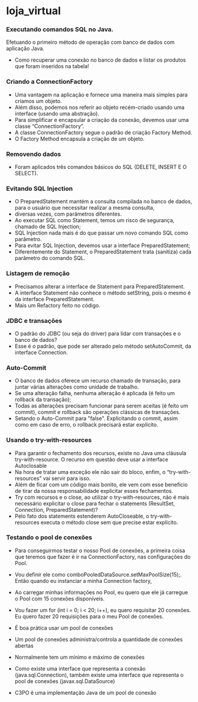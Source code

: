 # loja_virtual
### Executando comandos SQL no Java.
Efetuando o primeiro método de operação com banco de dados com aplicação Java.
* Como recuperar uma conexão no banco de dados e listar os produtos que foram inseridos na tabela!
### Criando a ConnectionFactory
* Uma vantagem na aplicação e fornece uma maneira mais simples para criamos um objeto. 
* Além disso, podemos nos referir ao objeto recém-criado usando uma interface (usando uma abstração). 
* Para simplificar e encapsular a criação da conexão, devemos usar uma classe “ConnectionFactory”. 
* A classe ConnectionFactory segue o padrão de criação Factory Method.
* O Factory Method encapsula a criação de um objeto.
### Removendo dados
* Foram aplicados três comandos básicos do SQL (DELETE, INSERT E O SELECT).
### Evitando SQL Injection
* O PreparedStatement mantém a consulta compilada no banco de dados, para o usuário que necessitar realizar a mesma consulta, 
* diversas vezes, com parâmetros diferentes. 
* Ao executar SQL como Statement, temos um risco de segurança, chamado de SQL Injection;
* SQL Injection nada mais é do que passar um novo comando SQL como parâmetro.
* Para evitar SQL Injection, devemos usar a interface PreparedStatement;
* Diferentemente do Statement, o PreparedStatement trata (sanitiza) cada parâmetro do comando SQL.
### Listagem de remoção
* Precisamos alterar a interface de Statement para PreparedStatement.
* A interface Statement não conhece o método setString, pois o mesmo é da interface PreparedStatement.
* Mais um Refactory feito no código.
### JDBC e transações
* O padrão do JDBC (ou seja do driver) para lidar com transações e o banco de dados?
* Esse é o padrão, que pode ser alterado pelo método setAutoCommit, da interface Connection.
### Auto-Commit
* O banco de dados oferece um recurso chamado de transação, para juntar várias alterações como unidade de trabalho.
* Se uma alteração falha, nenhuma alteração é aplicada (é feito um rollback da transação);
* Todas as alterações precisam funcionar para serem aceitas (é feito um commit), commit e rollback são operações clássicas de transações.
* Setando o Auto-Commit para "false". Explicitando o commit, assim como em caso de erro, o rollback precisará estar explícito.
### Usando o try-with-resources
* Para garantir o fechamento dos recursos, existe no Java uma cláusula try-with-resource. O recurso em questão deve usar a interface Autoclosable
* Na hora de tratar uma exceção ele não sair do bloco, enfim, o “try-with-resources” vai servir para isso. 
* Além de ficar com um código mais bonito, ele vem com esse benefício de tirar da nossa responsabilidade explicitar esses fechamentos.
* Try com recursos e o close, ao utilizar o try-with-resources, não é mais necessário explicitar o close para fechar o statements (ResultSet, Connection, PreparedStatement)?
* Pelo fato dos statements estenderem AutoCloseable, o try-with-resources executa o método close sem que precise estar explícito.
### Testando o pool de conexões
* Para conseguirmos testar o nosso Pool de conexões, a primeira coisa que teremos que fazer é ir na ConnectionFactory, nas configurações do Pool.
* Vou definir ele como comboPooledDataSource.setMaxPoolSize(15);. Então quando eu instanciar a minha Connection factory, 
* Ao carregar minhas informações no Pool, eu quero que ele já carregue o Pool com 15 conexões disponíveis.
* Vou fazer um for (int i = 0; i < 20; i++), eu quero requisitar 20 conexões. Eu quero fazer 20 requisições para o meu Pool de conexões.

 *   É boa prática usar um pool de conexões
 *   Um pool de conexões administra/controla a quantidade de conexões abertas
 *    Normalmente tem um mínimo e máximo de conexões
 *  Como existe uma interface que representa a conexão (java.sql.Connection), também existe uma interface que representa o pool de conexões (javax.sql.DataSource)
 *  C3PO é uma implementação Java de um pool de conexão


